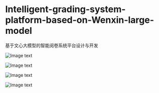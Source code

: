 # Intelligent-grading-system-platform-based-on-Wenxin-large-model
基于文心大模型的智能阅卷系统平台设计与开发


![Image text](https://github.com/jj123t/Intelligent-grading-system-platform-based-on-Wenxin-large-model/blob/a71c29bc8201053dd30fccb9a32575bd74b4af5c/img/codeview.png)

![Image text](https://github.com/jj123t/Intelligent-grading-system-platform-based-on-Wenxin-large-model/blob/a71c29bc8201053dd30fccb9a32575bd74b4af5c/img/indexView.png)

![Image text](https://github.com/jj123t/Intelligent-grading-system-platform-based-on-Wenxin-large-model/blob/a71c29bc8201053dd30fccb9a32575bd74b4af5c/img/info.png)

![Image text](https://github.com/jj123t/Intelligent-grading-system-platform-based-on-Wenxin-large-model/blob/a71c29bc8201053dd30fccb9a32575bd74b4af5c/img/uploadView.png)
